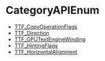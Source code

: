 # CategoryAPIEnum

<!-- END CATEGORY DOCUMENTATION -->

<!-- DO NOT HAND-EDIT CATEGORY LISTS, THEY ARE AUTOGENERATED AND WILL BE OVERWRITTEN, BASED ON TAGS IN INDIVIDUAL PAGE FOOTERS. EDIT THOSE INSTEAD. -->
<!-- BEGIN CATEGORY LIST -->
- [TTF_CopyOperationFlags](TTF_CopyOperationFlags)
- [TTF_Direction](TTF_Direction)
- [TTF_GPUTextEngineWinding](TTF_GPUTextEngineWinding)
- [TTF_HintingFlags](TTF_HintingFlags)
- [TTF_HorizontalAlignment](TTF_HorizontalAlignment)
<!-- END CATEGORY LIST -->

